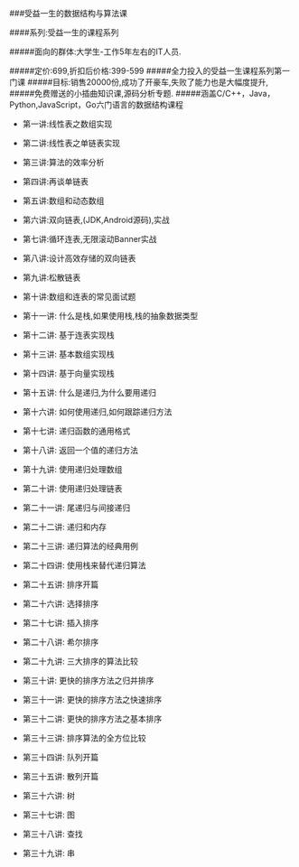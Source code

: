 ###受益一生的数据结构与算法课

####系列:受益一生的课程系列

#####面向的群体:大学生-工作5年左右的IT人员.

#####定价:699,折扣后价格:399-599
#####全力投入的受益一生课程系列第一门课
#####目标:销售20000份,成功了开豪车,失败了能力也是大幅度提升,
#####免费赠送的小插曲知识课,源码分析专题.
#####涵盖C/C++，Java，Python,JavaScript，Go六门语言的数据结构课程

* 第一讲:线性表之数组实现
* 第二讲:线性表之单链表实现
* 第三讲:算法的效率分析
* 第四讲:再谈单链表
* 第五讲:数组和动态数组
* 第六讲:双向链表,(JDK,Android源码),实战
* 第七讲:循环连表,无限滚动Banner实战
* 第八讲:设计高效存储的双向链表
* 第九讲:松散链表
* 第十讲:数组和连表的常见面试题

* 第十一讲: 什么是栈,如果使用栈,栈的抽象数据类型
* 第十二讲: 基于连表实现栈
* 第十三讲: 基本数组实现栈
* 第十四讲: 基于向量实现栈

* 第十五讲: 什么是递归,为什么要用递归
* 第十六讲: 如何使用递归,如何跟踪递归方法
* 第十七讲: 递归函数的通用格式
* 第十八讲: 返回一个值的递归方法
* 第十九讲: 使用递归处理数组
* 第二十讲: 使用递归处理链表
* 第二十一讲: 尾递归与间接递归
* 第二十二讲: 递归和内存
* 第二十三讲: 递归算法的经典用例
* 第二十四讲: 使用栈来替代递归算法

* 第二十五讲: 排序开篇
* 第二十六讲: 选择排序
* 第二十七讲: 插入排序
* 第二十八讲: 希尔排序
* 第二十九讲: 三大排序的算法比较

* 第三十讲: 更快的排序方法之归并排序
* 第三十一讲: 更快的排序方法之快速排序
* 第三十二讲: 更快的排序方法之基本排序
* 第三十三讲: 排序算法的全方位比较

* 第三十四讲: 队列开篇
* 第三十五讲: 散列开篇
* 第三十六讲: 树
* 第三十七讲: 图
* 第三十八讲: 查找
* 第三十九讲: 串

